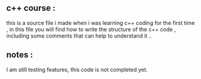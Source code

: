 ## c++ course :
 this is a source file i made when i was learning c++ coding for the first time , in this file you will find how to write the structure of the c++ code , including some comments that can help to understand it ..  


## notes :
I am still testing features, this code is not completed yet.
